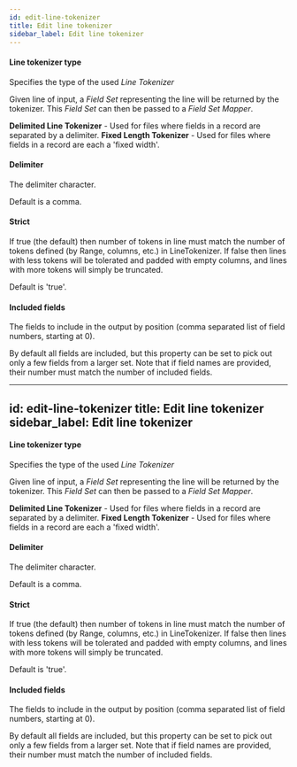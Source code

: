 ```yaml
---
id: edit-line-tokenizer
title: Edit line tokenizer
sidebar_label: Edit line tokenizer
---
```

#### Line tokenizer type
Specifies the type of the used <i>Line Tokenizer</i>

Given line of input, a <i>Field Set</i> representing the line will be returned by the tokenizer. This <i>Field Set</i> can then be passed to a <i>Field Set Mapper</i>. 

<b>Delimited Line Tokenizer</b> - Used for files where fields in a record are separated by a delimiter. 
<b>Fixed Length Tokenizer</b> - Used for files where fields in a record are each a 'fixed width'. 

#### Delimiter
The delimiter character.

Default is a comma.

#### Strict
If true (the default) then number of tokens in line must match the number of tokens defined (by Range, columns, etc.) in LineTokenizer. If false then lines with less tokens will be tolerated and padded with empty columns, and lines with more tokens will simply be truncated.

Default is 'true'.

#### Included fields
The fields to include in the output by position (comma separated list of field numbers, starting at 0).

By default all fields are included, but this property can be set to pick out only a few fields from a larger set. Note that if field names are provided, their number must match the number of included fields.

---
id: edit-line-tokenizer
title: Edit line tokenizer
sidebar_label: Edit line tokenizer
---
#### Line tokenizer type
Specifies the type of the used <i>Line Tokenizer</i>

Given line of input, a <i>Field Set</i> representing the line will be returned by the tokenizer. This <i>Field Set</i> can then be passed to a <i>Field Set Mapper</i>. 

<b>Delimited Line Tokenizer</b> - Used for files where fields in a record are separated by a delimiter. 
<b>Fixed Length Tokenizer</b> - Used for files where fields in a record are each a 'fixed width'. 

#### Delimiter
The delimiter character.

Default is a comma.

#### Strict
If true (the default) then number of tokens in line must match the number of tokens defined (by Range, columns, etc.) in LineTokenizer. If false then lines with less tokens will be tolerated and padded with empty columns, and lines with more tokens will simply be truncated.

Default is 'true'.

#### Included fields
The fields to include in the output by position (comma separated list of field numbers, starting at 0).

By default all fields are included, but this property can be set to pick out only a few fields from a larger set. Note that if field names are provided, their number must match the number of included fields.

